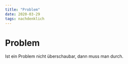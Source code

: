 ```yaml
---
title: "Problem"
date: 2020-03-29
tags: nachdenklich
---
```

# Problem

Ist ein Problem nicht überschaubar, dann muss man durch.
